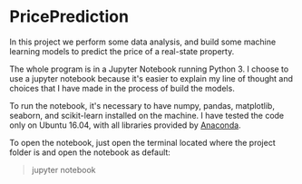# PricePrediction

In this project we perform some data analysis, and build some machine learning models to predict the price of a real-state property.

The whole program is in a Jupyter Notebook running Python 3.
I choose to use a jupyter notebook because it's easier to explain my line of thought and choices that I have made in the process of build the models.

To run the notebook, it's necessary to have numpy, pandas, matplotlib, seaborn, and scikit-learn installed on the machine.
I have tested the code only on Ubuntu 16.04, with all libraries provided by [Anaconda](https://www.continuum.io/downloads).

To open the notebook, just open the terminal located where the project folder is and open the notebook as default:
> jupyter notebook

